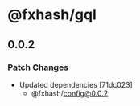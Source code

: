 # @fxhash/gql

## 0.0.2

### Patch Changes

- Updated dependencies [71dc023]
  - @fxhash/config@0.0.2
